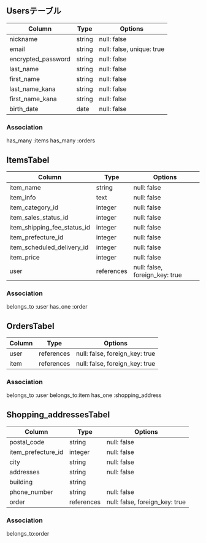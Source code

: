 ## Usersテーブル

|Column            |Type  |Options                  |
|------------------|------|-------------------------|
|nickname          |string|null: false              |
|email             |string|null: false, unique: true|
|encrypted_password|string|null: false              |
|last_name         |string|null: false              |
|first_name        |string|null: false              |
|last_name_kana    |string|null: false              |
|first_name_kana   |string|null: false              |
|birth_date        |date  |null: false              |

### Association
has_many :items
has_many :orders


## ItemsTabel

|Column                     |Type      |Options                       |
|---------------------------|----------|------------------------------|
|item_name                  |string    |null: false                   |
|item_info                  |text      |null: false                   |
|item_category_id           |integer   |null: false                   |
|item_sales_status_id       |integer   |null: false                   |
|item_shipping_fee_status_id|integer   |null: false                   |
|item_prefecture_id         |integer   |null: false                   |
|item_scheduled_delivery_id |integer   |null: false                   |
|item_price                 |integer   |null: false                   |
|user                       |references|null: false, foreign_key: true|

### Association
belongs_to :user
has_one :order


## OrdersTabel

|Column|Type      |Options                       |
|------|----------|------------------------------|
|user  |references|null: false, foreign_key: true|
|item  |references|null: false, foreign_key: true|

### Association
belongs_to :user
belongs_to:item
has_one :shopping_address


## Shopping_addressesTabel

|Column            |Type      |Options                       |
|------------------|----------|------------------------------|
|postal_code       |string    |null: false                   |
|item_prefecture_id|integer   |null: false                   |
|city              |string    |null: false                   |
|addresses         |string    |null: false                   |
|building          |string    |                              |
|phone_number      |string    |null: false                   |
|order             |references|null: false, foreign_key: true|

### Association
belongs_to:order